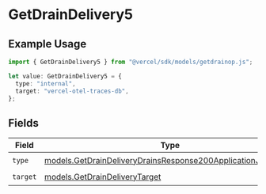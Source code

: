 # GetDrainDelivery5

## Example Usage

```typescript
import { GetDrainDelivery5 } from "@vercel/sdk/models/getdrainop.js";

let value: GetDrainDelivery5 = {
  type: "internal",
  target: "vercel-otel-traces-db",
};
```

## Fields

| Field                                                                                                                            | Type                                                                                                                             | Required                                                                                                                         | Description                                                                                                                      |
| -------------------------------------------------------------------------------------------------------------------------------- | -------------------------------------------------------------------------------------------------------------------------------- | -------------------------------------------------------------------------------------------------------------------------------- | -------------------------------------------------------------------------------------------------------------------------------- |
| `type`                                                                                                                           | [models.GetDrainDeliveryDrainsResponse200ApplicationJSONType](../models/getdraindeliverydrainsresponse200applicationjsontype.md) | :heavy_check_mark:                                                                                                               | N/A                                                                                                                              |
| `target`                                                                                                                         | [models.GetDrainDeliveryTarget](../models/getdraindeliverytarget.md)                                                             | :heavy_check_mark:                                                                                                               | N/A                                                                                                                              |